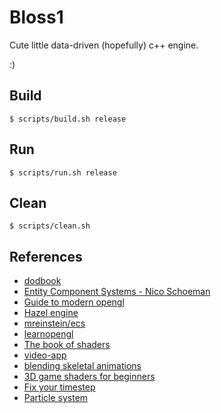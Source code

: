 # Bloss1

Cute little data-driven (hopefully) c++ engine.

:)

## Build

```
$ scripts/build.sh release
```

## Run

```
$ scripts/run.sh release
```

## Clean

```
$ scripts/clean.sh
```

## References

- [dodbook](https://www.dataorienteddesign.com/dodbook/dodmain.html)
- [Entity Component Systems - Nico Schoeman](https://www.youtube.com/watch?v=XrRPGfQ4ru0)
- [Guide to modern opengl](https://github.com/fendevel/Guide-to-Modern-OpenGL-Functions)
- [Hazel engine](https://github.com/TheCherno/Hazel)
- [mreinstein/ecs](https://github.com/mreinstein/ecs)
- [learnopengl](https://learnopengl.com)
- [The book of shaders](https://thebookofshaders.com)
- [video-app](https://github.com/bmewj/video-app)
- [blending skeletal animations](https://stackoverflow.com/questions/69860756/how-do-i-correctly-blend-between-skeletal-animations-in-opengl-from-a-walk-anima)
- [3D game shaders for beginners](https://github.com/lettier/3d-game-shaders-for-beginners)
- [Fix your timestep](https://gafferongames.com/post/fix_your_timestep/)
- [Particle system](https://github.com/TheCherno/OneHourParticleSystem)
